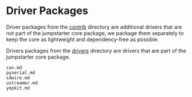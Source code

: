 # Driver Packages

Driver packages from the [contrib](https://github.com/jumpstarter-dev/jumpstarter/tree/main/contrib)
directory are additional drivers that are not part of the jumpstarter core package, we package
them separately to keep the core as lightweight and dependency-free as possible.

Drivers packages from the [drivers](https://github.com/jumpstarter-dev/jumpstarter/tree/main/jumpstarter/drivers) directory are drivers that are part of the jumpstarter core package.

```{toctree}
can.md
pyserial.md
sdwire.md
ustreamer.md
yepkit.md
```

